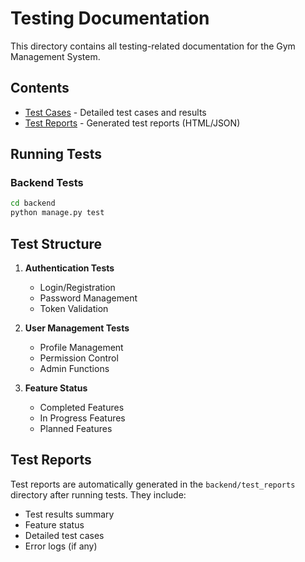 # Testing Documentation

This directory contains all testing-related documentation for the Gym Management System.

## Contents

- [Test Cases](testcases.md) - Detailed test cases and results
- [Test Reports](../test_reports/) - Generated test reports (HTML/JSON)

## Running Tests

### Backend Tests
```bash
cd backend
python manage.py test
```

## Test Structure

1. **Authentication Tests**
   - Login/Registration
   - Password Management
   - Token Validation

2. **User Management Tests**
   - Profile Management
   - Permission Control
   - Admin Functions

3. **Feature Status**
   - Completed Features
   - In Progress Features
   - Planned Features

## Test Reports

Test reports are automatically generated in the `backend/test_reports` directory after running tests. They include:
- Test results summary
- Feature status
- Detailed test cases
- Error logs (if any) 